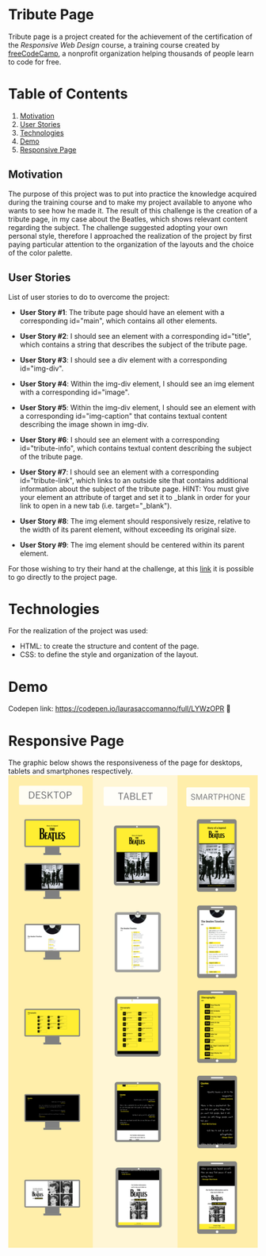 # Tribute Page
Tribute page is a project created for the achievement of the certification of the _Responsive Web Design_ course, a training course created by [freeCodeCamp](https://www.freecodecamp.org/), a nonprofit organization helping thousands of people learn to code for free.

# Table of Contents
1. [Motivation](#Motivation)
2. [User Stories](#User-Stories)
3. [Technologies](#Technologies)
4. [Demo](#Demo)
5. [Responsive Page](#Responsive-Page)

## Motivation
The purpose of this project was to put into practice the knowledge acquired during the training course and to make my project available to anyone who wants to see how he made it. The result of this challenge is the creation of a tribute page, in my case about the Beatles, which shows relevant content regarding the subject. The challenge suggested adopting your own personal style, therefore I approached the realization of the project by first paying particular attention to the organization of the layouts and the choice of the color palette.

## User Stories
List of user stories to do to overcome the project:

- **User Story #1**: The tribute page should have an element with a corresponding id="main", which contains all other elements.

- **User Story #2**: I should see an element with a corresponding id="title", which contains a string that describes the subject of the tribute page.

- **User Story #3**: I should see a div element with a corresponding id="img-div".

- **User Story #4**: Within the img-div element, I should see an img element with a corresponding id="image".

- **User Story #5**: Within the img-div element, I should see an element with a corresponding id="img-caption" that contains textual content describing the image shown in img-div.

- **User Story #6**: I should see an element with a corresponding id="tribute-info", which contains textual content describing the subject of the tribute page.

- **User Story #7**: I should see an element with a corresponding id="tribute-link", which links to an outside site that contains additional information about the subject of the tribute page. HINT: You must give your element an attribute of target and set it to _blank in order for your link to open in a new tab (i.e. target="_blank").

- **User Story #8**: The img element should responsively resize, relative to the width of its parent element, without exceeding its original size.

- **User Story #9**: The img element should be centered within its parent element.

For those wishing to try their hand at the challenge, at this [link](https://www.freecodecamp.org/learn/responsive-web-design/responsive-web-design-projects/build-a-tribute-page) it is possible to go directly to the project page.

# Technologies
For the realization of the project was used:
- HTML: to create the structure and content of the page.
- CSS: to define the style and organization of the layout.

# Demo
Codepen link: https://codepen.io/laurasaccomanno/full/LYWzOPR 👀

# Responsive Page
The graphic below shows the responsiveness of the page for desktops, tablets and smartphones respectively.
![Graphic Responsive Page](/assets/1.png)
